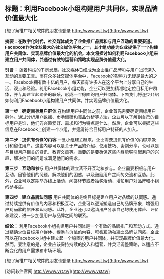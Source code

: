 ## **标题：利用Facebook小组构建用户共同体，实现品牌价值最大化**

[想了解推广相关软件的朋友请登录 http://www.vst.tw](http://www.vst.tw)

**摘要：在数字化时代，社交媒体成为了企业推广品牌和与用户互动的重要渠道。Facebook作为全球最大的社交媒体平台之一，其小组功能为企业提供了一个构建用户共同体、实现品牌价值最大化的机会。本文将探讨如何利用Facebook小组来建立用户共同体，并通过有效的运营和策略实现品牌价值最大化。**

**引言：**
随着科技的不断发展，社交媒体已经成为企业推广品牌和与用户进行深入互动的重要工具。而在众多社交媒体平台中，Facebook的影响力无疑是最大的之一。Facebook拥有数十亿的用户，每天都有许多人在这个平台上分享自己的生活、观点和经验。利用Facebook小组功能，企业可以更加精准地定位目标用户群体，并与其建立起紧密的联系，形成一个稳固的用户共同体。下面我们将逐步介绍如何利用Facebook小组构建用户共同体，并实现品牌价值最大化。

**第一步：确定目标用户群体**
在构建用户共同体之前，企业首先需要确定目标用户群体。通过分析用户数据、市场调研和竞品分析等方法，企业可以了解到自己的目标用户是谁，他们的兴趣爱好、需求和行为特点是什么。然后，企业可以根据这些信息在Facebook上创建一个小组，并邀请符合目标用户特征的人加入。

**第二步：提供有价值的内容**
一旦小组建立起来，企业需要提供有价值的内容来吸引和留住用户。这些内容可以是关于产品的介绍、使用技巧、案例分享，也可以是与目标用户相关的资讯、教育文章等。重要的是要确保这些内容能够引起用户的兴趣，解决他们的问题或满足他们的需求。

**第三步：互动和参与**
用户共同体的建立离不开互动和参与。企业需要积极与用户互动，回答他们的问题，解决他们的困惑，以及鼓励用户之间的交流和互助。此外，企业可以定期举办线上活动、问答环节或者抽奖活动，增加用户对品牌和小组的参与度。

**第四步：建立品牌认同感**
用户共同体的最终目标是建立用户对品牌的认同感。通过持续提供有价值的内容和积极互动，企业可以逐渐塑造自己的品牌形象，增强用户对品牌的信任和认同感。此外，企业还可以邀请用户分享自己的使用体验、评价和建议，进一步加强用户与品牌之间的联系。

**结论：**
利用Facebook小组构建用户共同体是一个有效的品牌推广和互动方式。通过精确定位目标用户群体、提供有价值的内容、积极互动和建立品牌认同感，企业可以在Facebook小组中建立起一个稳固的用户共同体，并实现品牌价值最大化。然而，要注意的是，企业应该保持持续的投入和运营，并灵活调整策略，以适应不断变化的用户需求和市场环境。

[想了解推广相关软件的朋友请登录 http://www.vst.tw](http://www.vst.tw)


[访问软件官网 http://www.vst.tw](http://www.vst.tw)
